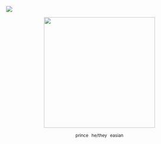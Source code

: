 <img src="https://komarev.com/ghpvc/?username=doukyuusei&base=1000&style=plastic&label=✦&color=#787878">

<p align="center">
  <img src="https://i.imgur.com/2ZUIyjk.png" width="300">
</p>

<p align="center">
  <sub>prince⠀he/they⠀easian</sub>
</p>
